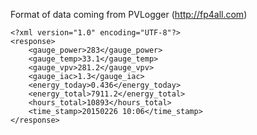 Format of data coming from PVLogger (http://fp4all.com)

    <?xml version="1.0" encoding="UTF-8"?>
    <response>
        <gauge_power>283</gauge_power>
        <gauge_temp>33.1</gauge_temp>
        <gauge_vpv>281.2</gauge_vpv>
        <gauge_iac>1.3</gauge_iac>
        <energy_today>0.436</energy_today>
        <energy_total>7911.2</energy_total>
        <hours_total>10893</hours_total>
        <time_stamp>20150226 10:06</time_stamp>
    </response>

